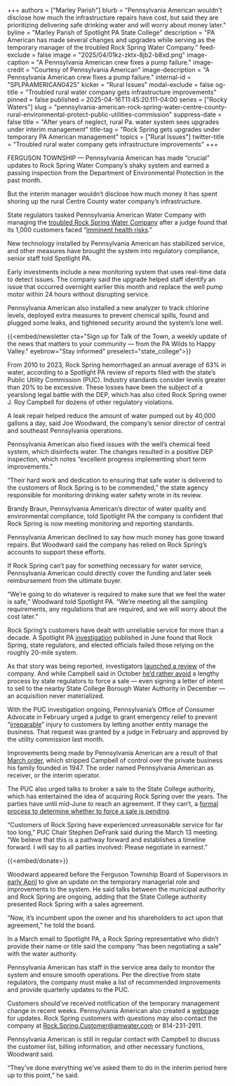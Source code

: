 +++
authors = ["Marley Parish"]
blurb = "Pennsylvania American wouldn’t disclose how much the infrastructure repairs have cost, but said they are prioritizing delivering safe drinking water and will worry about money later."
byline = "Marley Parish of Spotlight PA State College"
description = "PA American has made several changes and upgrades while serving as the temporary manager of the troubled Rock Spring Water Company."
feed-exclude = false
image = "2025/04/01kz-zktx-8jb2-b8xd.png"
image-caption = "A Pennsylvania American crew fixes a pump failure."
image-credit = "Courtesy of Pennsylvania American"
image-description = "A Pennsylvania American crew fixes a pump failure."
internal-id = "SPLPAAMERICAN0425"
kicker = "Rural Issues"
modal-exclude = false
og-title = "Troubled rural water company gets infrastructure improvements"
pinned = false
published = 2025-04-16T11:45:20.111-04:00
series = ["Rocky Waters"]
slug = "pennsylvania-american-rock-spring-water-centre-county-rural-environmental-protect-public-utilities-commission"
suppress-date = false
title = "After years of neglect, rural Pa. water system sees upgrades under interim management"
title-tag = "Rock Spring gets upgrades under temporary PA American management"
topics = ["Rural Issues"]
twitter-title = "Troubled rural water company gets infrastructure improvements"
+++

FERGUSON TOWNSHIP — Pennsylvania American has made “crucial” updates to Rock Spring Water Company’s shaky system and earned a passing inspection from the Department of Environmental Protection in the past month.

But the interim manager wouldn’t disclose how much money it has spent shoring up the rural Centre County water company’s infrastructure.

State regulators tasked Pennsylvania American Water Company with managing the <a href="https://www.spotlightpa.org/statecollege/2024/09/rural-pennsylvania-rock-spring-water-company-centre-county-public-utilities-commission/">troubled Rock Spring Water Company</a> after a judge found that its 1,000 customers faced “<a href="https://www.spotlightpa.org/statecollege/2025/02/rock-spring-water-company-pennsylvania-puc-public-utilities-commission-pennsylvania-american-state-college-centre-county/">imminent health risks</a>.”

New technology installed by Pennsylvania American has stabilized service, and other measures have brought the system into regulatory compliance, senior staff told Spotlight PA.

Early investments include a new monitoring system that uses real-time data to detect issues. The company said the upgrade helped staff identify an issue that occurred overnight earlier this month and replace the well pump motor within 24 hours without disrupting service.

Pennsylvania American also installed a new analyzer to track chlorine levels, deployed extra measures to prevent chemical spills, found and plugged some leaks, and tightened security around the system’s lone well.

{{<embed/newsletter cta="Sign up for Talk of the Town, a weekly update of the news that matters to your community — from the PA Wilds to Happy Valley." eyebrow="Stay informed" preselect="state_college">}}

From 2010 to 2023, Rock Spring hemorrhaged an annual average of 63% in water, according to a Spotlight PA review of reports filed with the state’s Public Utility Commission (PUC). Industry standards consider levels greater than 20% to be excessive. These losses have been the subject of a yearslong legal battle with the DEP, which has also cited Rock Spring owner J. Roy Campbell for dozens of other regulatory violations.

A leak repair helped reduce the amount of water pumped out by 40,000 gallons a day, said Joe Woodward, the company’s senior director of central and southeast Pennsylvania operations.

Pennsylvania American also fixed issues with the well’s chemical feed system, which disinfects water. The changes resulted in a positive DEP inspection, which notes “excellent progress implementing short term improvements.”

“Their hard work and dedication to ensuring that safe water is delivered to the customers of Rock Spring is to be commended,” the state agency responsible for monitoring drinking water safety wrote in its review.

Brandy Braun, Pennsylvania American’s director of water quality and environmental compliance, told Spotlight PA the company is confident that Rock Spring is now meeting monitoring and reporting standards.

Pennsylvania American declined to say how much money has gone toward repairs. But Woodward said the company has relied on Rock Spring’s accounts to support these efforts.

If Rock Spring can’t pay for something necessary for water service, Pennsylvania American could directly cover the funding and later seek reimbursement from the ultimate buyer.

“We’re going to do whatever is required to make sure that we feel the water is safe,” Woodward told Spotlight PA. “We’re meeting all the sampling requirements, any regulations that are required, and we will worry about the cost later.”

Rock Spring’s customers have dealt with unreliable service for more than a decade. A Spotlight PA <a href="https://www.spotlightpa.org/statecollege/2024/06/pennsylvania-rock-spring-water-company-ferguson-township-environment-utilities/">investigation</a> published in June found that Rock Spring, state regulators, and elected officials failed those relying on the roughly 20-mile system.

As that story was being reported, investigators <a href="https://www.spotlightpa.org/statecollege/2024/09/rural-pennsylvania-rock-spring-water-company-centre-county-public-utilities-commission/">launched a review</a> of the company. And while Campbell said in October <a href="https://www.spotlightpa.org/statecollege/2024/11/rural-pennsylvania-rock-spring-water-company-centre-county-public-utilities-commission/">he’d rather avoid</a> a lengthy process by state regulators to force a sale — even signing a letter of intent to sell to the nearby State College Borough Water Authority in December — an acquisition never materialized.

With the PUC investigation ongoing, Pennsylvania’s Office of Consumer Advocate in February urged a judge to grant emergency relief to prevent “<a href="https://www.spotlightpa.org/statecollege/2025/02/rock-spring-water-company-centre-county-court-pennsylvania-public-utilities-commission-consumer-advocate/">irreparable</a>” injury to customers by letting another entity manage the business. That request was granted by a judge in February and approved by the utility commission last month.

Improvements being made by Pennsylvania American are a result of that <a href="https://www.puc.pa.gov/pcdocs/1871019.pdf">March order</a>, which stripped Campbell of control over the private business his family founded in 1947. The order named Pennsylvania American as receiver, or the interim operator.

The PUC also urged talks to broker a sale to the State College authority, which has entertained the idea of acquiring Rock Spring over the years. The parties have until mid-June to reach an agreement. If they can’t, a <a href="https://www.spotlightpa.org/statecollege/2024/09/rural-pennsylvania-rock-spring-water-company-centre-county-public-utilities-commission/">formal process to determine whether to force a sale is pending</a>.

“Customers of Rock Spring have experienced unreasonable service for far too long,” PUC Chair Stephen DeFrank said during the March 13 meeting. “We believe that this is a pathway forward and establishes a timeline forward. I will say to all parties involved: Please negotiate in earnest.”

{{<embed/donate>}}

Woodward appeared before the Ferguson Township Board of Supervisors in <a href="https://www.youtube.com/watch?v=gypbnliQjUE&amp;list=PLVm-QYw-eubebxnW84M5kF39Bwuvtz0wt&amp;index=37">early April</a> to give an update on the temporary managerial role and improvements to the system. He said talks between the municipal authority and Rock Spring are ongoing, adding that the State College authority presented Rock Spring with a sales agreement.

“Now, it’s incumbent upon the owner and his shareholders to act upon that agreement,” he told the board.

In a March email to Spotlight PA, a Rock Spring representative who didn’t provide their name or title said the company “has been negotiating a sale” with the water authority.

Pennsylvania American has staff in the service area daily to monitor the system and ensure smooth operations. Per the directive from state regulators, the company must make a list of recommended improvements and provide quarterly updates to the PUC.

Customers should’ve received notification of the temporary management change in recent weeks. Pennsylvania American also created a <a href="https://www.amwater.com/paaw/about-us/Infrastructure-Investment/rockspring">webpage</a> for updates. Rock Spring customers with questions may also contact the company at <a href="mailto:Rock.Spring.Customer@amwater.com">Rock.Spring.Customer@amwater.com</a> or 814-231-2911.

Pennsylvania American is still in regular contact with Campbell to discuss the customer list, billing information, and other necessary functions, Woodward said.

“They’ve done everything we’ve asked them to do in the interim period here up to this point,” he said.

